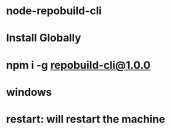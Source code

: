# node-repobuild-cli

# Install Globally
# npm i -g repobuild-cli@1.0.0

# windows
   # restart: will restart the machine